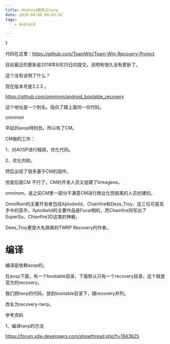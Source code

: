 ```yaml
---
title: Android刷机之twrp
date: 2020-04-08 09:43:51
tags:
	- Android

---
```


1

代码在这里：https://github.com/TeamWin/Team-Win-Recovery-Project

目前最近的更新是2018年8月25日的提交。说明有很久没有更新了。

这个没有说明了什么？

现在版本号是3.2.3 。

https://github.com/omnirom/android_bootable_recovery

这个地址是一个别名。指向了跟上面同一份代码。



omnirom

早起的aosp特别丑。所以有了CM。

CM做的工作：

1、对AOSP进行精简，优化代码。

2、优化内核。

然后出现了很多基于CM的固件。

但是后面CM 不行了，CM的开发人员又组建了lineageos。

omnirom，是之前CM里一部分不满意CM进行商业化而脱离的人员创建的。

OmniRom的主要开发者包括Xplodwild、Chainfire和Dess_Troy，这三位可是高手中的高手。Xplodwild的主要作品是Focal相机，而Chainfire则写出了SuperSu、Chianfire3D这类的神器，

Dees_Troy更是大名鼎鼎的TWRP Recovery的作者。



# 编译

编译是依赖aosp的。

在aosp下面，有一个bootable目录，下面默认只有一个recovery目录，这个就是官方的recovery。

我们把twrp的代码，放到bootable目录下，跟recovery并列。

改名为recovery-twrp。



参考资料

1、编译twrp的方法

https://forum.xda-developers.com/showthread.php?t=1943625